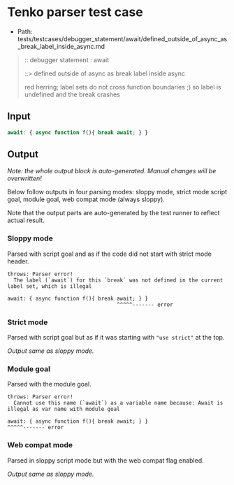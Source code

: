 # Tenko parser test case

- Path: tests/testcases/debugger_statement/await/defined_outside_of_async_as_break_label_inside_async.md

> :: debugger statement : await
>
> ::> defined outside of async as break label inside async
>
> red herring; label sets do not cross function boundaries ;) so label is undefined and the break crashes

## Input

`````js
await: { async function f(){ break await; } }
`````

## Output

_Note: the whole output block is auto-generated. Manual changes will be overwritten!_

Below follow outputs in four parsing modes: sloppy mode, strict mode script goal, module goal, web compat mode (always sloppy).

Note that the output parts are auto-generated by the test runner to reflect actual result.

### Sloppy mode

Parsed with script goal and as if the code did not start with strict mode header.

`````
throws: Parser error!
  The label (`await`) for this `break` was not defined in the current label set, which is illegal

await: { async function f(){ break await; } }
                                   ^^^^^------- error
`````

### Strict mode

Parsed with script goal but as if it was starting with `"use strict"` at the top.

_Output same as sloppy mode._

### Module goal

Parsed with the module goal.

`````
throws: Parser error!
  Cannot use this name (`await`) as a variable name because: Await is illegal as var name with module goal

await: { async function f(){ break await; } }
^^^^^------- error
`````


### Web compat mode

Parsed in sloppy script mode but with the web compat flag enabled.

_Output same as sloppy mode._
